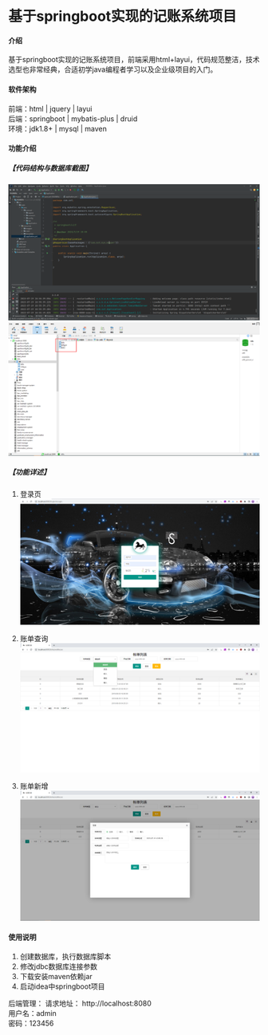 # 基于springboot实现的记账系统项目

#### 介绍
基于springboot实现的记账系统项目，前端采用html+layui，代码规范整洁，技术选型也非常经典，合适初学java编程者学习以及企业级项目的入门。


#### 软件架构
前端：html | jquery | layui  
后端：springboot | mybatis-plus | druid  
环境：jdk1.8+ | mysql | maven          


#### 功能介绍
##### 【代码结构与数据库截图】
![输入图片说明](images/00.%20代码.jpg)  
![输入图片说明](images/00.%20数据库.jpg)  

##### 【功能详述】 
  01. 登录页
![输入图片说明](images/01.%20登录页.jpg) 
  
  02. 账单查询
![输入图片说明](images/02.%20账单查询.jpg)  
  
  03. 账单新增
![输入图片说明](images/03.%20账单新增.jpg)


#### 使用说明
1. 创建数据库，执行数据库脚本  
2. 修改jdbc数据库连接参数  
3. 下载安装maven依赖jar  
4. 启动idea中springboot项目   


后端管理： 
    请求地址： http://localhost:8080      
    用户名：admin    
    密码：123456      